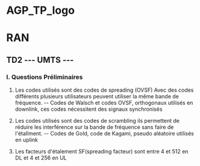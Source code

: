 # AGP_TP_logo
# RAN
## TD2 --- UMTS ---

### I. Questions Préliminaires

  1. Les codes utilisés sont des codes de spreading (OVSF)
  Avec des codes différents plusieurs utilisateurs peuvent
  utiliser la même bande de fréquence.
    -- Codes de Walsch et codes OVSF, orthogonaux utilisés en downlink,
     ces codes nécessitent des signaux synchronisés


  2. Les codes utilisés sont des codes de scrambling
  ils permettent de réduire les interférence sur la bande
  de fréquence sans faire de l'étallment.
    -- Codes de Gold, code de Kagami, pseudo aléatoire utilisés en uplink

  3. Les facteurs d'étalement SF(spreading facteur) sont entre 4 et 512 en DL
  et 4 et 256 en UL
